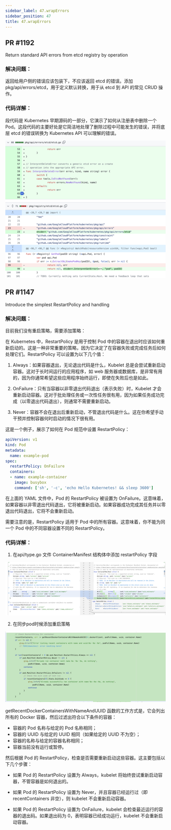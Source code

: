 ```yaml
---
sidebar_label: 47.wrapErrors
sidebar_position: 47
title: 47.wrapErrors
---
```


## PR #1192

Return standard API errors from etcd registry by operation 

### 解决问题：

返回给用户侧的错误应该包装下，不应该返回 etcd 的错误。添加 pkg/api/errors/etcd，用于定义默认转换，用于从 etcd 到 API 的常见 CRUD 操作。

### 代码详解：

段代码是 Kubernetes 早期源码的一部分，它演示了如何从注册表中删除一个 Pod。这段代码的主要好处是它简洁地处理了删除过程中可能发生的错误，并将底层 etcd 的错误转换为 Kubernetes API 可以理解的错误。

![](https://raw.githubusercontent.com/mouuii/picture/master/%E6%88%AA%E5%B1%8F2023-06-22%20%E4%B8%8B%E5%8D%888.21.08.png)

## PR #1147
Introduce the simplest RestartPolicy and handling

### 解决问题：

目前我们没有重启策略，需要添加策略：

在 Kubernetes 中，RestartPolicy 是用于控制 Pod 中的容器在退出时应该如何重新启动的。这是一种非常重要的策略，因为它决定了在容器失败或完成任务后如何处理它们。RestartPolicy 可以设置为以下几个值：

1. Always：如果容器退出，无论退出代码是什么，Kubelet 总是会尝试重新启动容器。这对于长时间运行的应用程序，如 web 服务器或数据库，是非常有用的，因为你通常希望这些应用程序始终运行，即使在失败后也是如此。

2. OnFailure：只有当容器以非零退出代码退出（表示失败）时，Kubelet 才会重新启动容器。这对于批处理任务或一次性任务很有用，因为如果任务成功完成（以零退出代码退出），则通常不需要重新启动。

3. Never：容器不会在退出后重新启动，不管退出代码是什么。这在你希望手动干预并控制容器何时启动的情况下很有用。

这是一个例子，展示了如何在 Pod 规范中设置 RestartPolicy：

```yaml
apiVersion: v1
kind: Pod
metadata:
  name: example-pod
spec:
  restartPolicy: OnFailure
  containers:
  - name: example-container
    image: busybox
    command: ['sh', '-c', 'echo Hello Kubernetes! && sleep 3600']
```
在上面的 YAML 文件中，Pod 的 RestartPolicy 被设置为 OnFailure。这意味着，如果容器以非零退出代码退出，它将被重新启动。如果容器成功完成其任务并以零退出代码退出，它将不会重新启动。

需要注意的是，RestartPolicy 适用于 Pod 中的所有容器。这意味着，你不能为同一个 Pod 中的不同容器设置不同的 RestartPolicy。


### 代码详解：
1. 在api/type.go 文件 ContainerManifest 结构体中添加 restartPolicy 字段


![](https://raw.githubusercontent.com/mouuii/picture/master/%E6%88%AA%E5%B1%8F2023-06-22%20%E4%B8%8B%E5%8D%888.39.29.png)

2. 在同步pod时候添加重启策略

![](https://raw.githubusercontent.com/mouuii/picture/master/%E6%88%AA%E5%B1%8F2023-06-22%20%E4%B8%8B%E5%8D%888.44.34.png)

getRecentDockerContainersWithNameAndUUID 函数的工作方式是，它会列出所有的 Docker 容器，然后过滤出符合以下条件的容器：

- 容器的 Pod 名称与给定的 Pod 名称相同；
- 容器的 UUID 与给定的 UUID 相同（如果给定的 UUID 不为空）；
- 容器的名称与给定的容器名称相同；
- 容器当前没有运行或暂停。

然后根据 Pod 的 RestartPolicy，检查是否需要重新启动这些容器。这主要包括以下几个步骤：

- 如果 Pod 的 RestartPolicy 设置为 Always，kubelet 将始终尝试重新启动容器，不管容器是如何退出的。

- 如果 Pod 的 RestartPolicy 设置为 Never，并且容器已经运行过（即 recentContainers 非空），则 kubelet 不会重新启动容器。

- 如果 Pod 的 RestartPolicy 设置为 OnFailure，kubelet 会检查最近运行的容器的退出码。如果退出码为 0，表明容器已经成功运行，kubelet 不会重新启动容器。